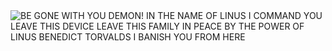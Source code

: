 <img alt="BE GONE WITH YOU DEMON! IN THE NAME OF LINUS I COMMAND YOU LEAVE THIS DEVICE LEAVE THIS FAMILY IN PEACE BY THE POWER OF LINUS BENEDICT TORVALDS I BANISH YOU FROM HERE" src="https://github.com/user-attachments/assets/28262b60-1fcc-47a2-ae6f-b04f2766b108">
